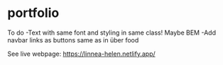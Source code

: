 # portfolio

To do
-Text with same font and styling in same class! Maybe BEM
-Add navbar links as buttons same as in über food

See live webpage: https://linnea-helen.netlify.app/ 